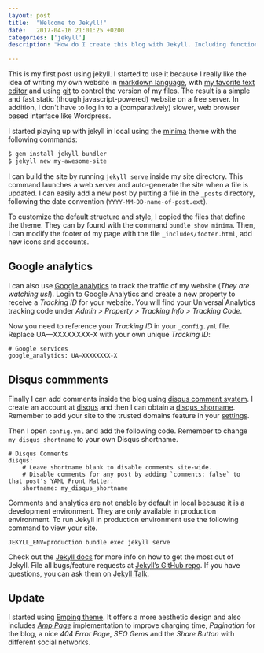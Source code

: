 ```yaml
---
layout: post
title:  "Welcome to Jekyll!"
date:   2017-04-16 21:01:25 +0200
categories: ['jekyll']
description: "How do I create this blog with Jekyll. Including functionalities like disqus comments and google analytics"

---
```


This is my first post using jekyll.  I started to use it because I really like
the idea of writing my own website in [markdown
language](https://daringfireball.net/projects/markdown/), with [my favorite
text editor](https://github.com/vim/vim) and using [git](https://git-scm.com/)
to control the version of my files.  The result is a simple and fast static
(though javascript-powered) website on a free server.  In addition, I don't have
to log in to a (comparatively) slower, web browser based interface like
Wordpress. 

I started playing up with jekyll in local using the
[minima](https://github.com/jekyll/minima) theme with the following commands:

```bash
$ gem install jekyll bundler
$ jekyll new my-awesome-site
```

I can build the site by running `jekyll serve` inside my site directory. This
command launches a web server and auto-generate the site when a file is updated.
I can easily add a new post by putting a file in the `_posts` directory,
following the date convention (`YYYY-MM-DD-name-of-post.ext`). 

To customize the default structure and style, I copied the files that define the theme.
They can by found with the command `bundle show minima`. 
Then, I can modify the footer of my page with the file `_includes/footer.html`,
add new icons and accounts.

## Google analytics

I can also use [Google
analytics](https://www.google.com/analytics/#?modal_active=none) to track the
traffic of my website (_They are watching us!_).  Login to Google Analytics and
create a new property to receive a *Tracking ID* for your website. You will
find your Universal Analytics tracking code under _Admin > Property > Tracking
Info > Tracking Code_.

Now you need to reference your *Tracking ID* in your `_config.yml` file.
Replace UA—XXXXXXXX-X with your own unique *Tracking ID*:

```
# Google services
google_analytics: UA—XXXXXXXX-X
```

## Disqus commments

Finally I can add comments inside the blog using [disqus comment
system](https://disqus.com/features/).  I create an account at
[disqus](https://disqus.com/) and then I can obtain a
[disqus_shorname](https://disqus.com/admin/universalcode/).  Remember to add
your site to the trusted domains feature in your
[settings](https://help.disqus.com/customer/portal/articles/1261429).

Then I open `config.yml` and add the following code. Remember to change
`my_disqus_shortname` to your own Disqus shortname.

```
# Disqus Comments
disqus:
    # Leave shortname blank to disable comments site-wide.
    # Disable comments for any post by adding `comments: false` to that post's YAML Front Matter.
    shortname: my_disqus_shortname
```

Comments and analytics are not enable by default in local because it is a
development environment. They are only available in production environment.
To run Jekyll in production environment use the following command to view your
site.

```
JEKYLL_ENV=production bundle exec jekyll serve
```

Check out the [Jekyll docs][jekyll-docs] for more info on how to get the most
out of Jekyll. File all bugs/feature requests at [Jekyll’s GitHub
repo][jekyll-gh]. If you have questions, you can ask them on [Jekyll
Talk][jekyll-talk].

## Update

I started using [Emping theme](https://github.com/rmsubekti/emping). It offers
a more aesthetic design and also includes [_Amp
Page_](https://www.ampproject.org) implementation to improve charging time,
_Pagination_ for the blog, a nice _404 Error Page_, _SEO Gems_ and the _Share
Button_ with different social networks.

[jekyll-docs]: https://jekyllrb.com/docs/home
[jekyll-gh]:   https://github.com/jekyll/jekyll
[jekyll-talk]: https://talk.jekyllrb.com/
